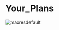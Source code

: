 # Your_Plans
![maxresdefault](https://user-images.githubusercontent.com/63207127/217274744-ff10a09d-e9c1-4050-b3a8-dfc2ea66b460.jpeg)
